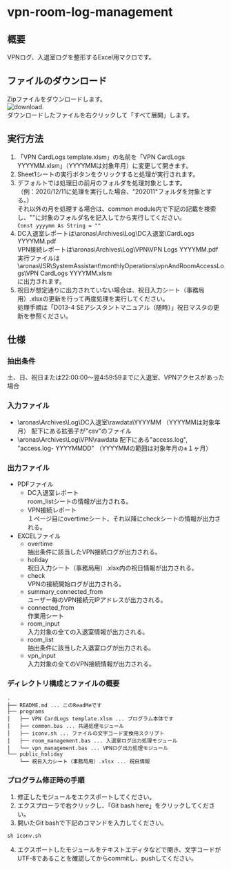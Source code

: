 # vpn-room-log-management
## 概要
VPNログ、入退室ログを整形するExcel用マクロです。
## ファイルのダウンロード
Zipファイルをダウンロードします。  
![download](https://user-images.githubusercontent.com/24307469/126087131-7fd36292-2220-4a86-85ca-53925e1b74e0.png).  
ダウンロードしたファイルを右クリックして「すべて展開」します。
## 実行方法
1. 「VPN CardLogs template.xlsm」の名前を「VPN CardLogs YYYYMM.xlsm」（YYYYMMは対象年月）に変更して開きます。  
1. Sheet1シートの実行ボタンをクリックすると処理が実行されます。  
1. デフォルトでは処理日の前月のフォルダを処理対象とします。  
（例：2020/12/11に処理を実行した場合、"202011"フォルダを対象とする。）  
それ以外の月を処理する場合は、common module内で下記の記載を検索し、""に対象のフォルダ名を記入してから実行してください。  
`Const yyyymm As String = ""` 
1. DC入退室レポートは\\aronas\Archives\Log\DC入退室\CardLogs YYYYMM.pdf  
VPN接続レポートは\\aronas\Archives\Log\VPN\VPN Logs YYYYMM.pdf  
実行ファイルは\\aronas\ISR\SystemAssistant\monthlyOperations\vpnAndRoomAccessLogs\VPN CardLogs YYYYMM.xlsm  
に出力されます。  
1. 祝日が想定通りに出力されていない場合は、祝日入力シート（事務局用）.xlsxの更新を行って再度処理を実行してください。  
処理手順は「D013-4 SEアシスタントマニュアル（随時）」祝日マスタの更新を参照ください。  
## 仕様
### 抽出条件
土、日、祝日または22:00:00～翌4:59:59までに入退室、VPNアクセスがあった場合  
### 入力ファイル
- \\aronas\Archives\Log\DC入退室\rawdata\YYYYMM （YYYYMMは対象年月） 配下にある拡張子が"csv"のファイル
- \\aronas\Archives\Log\VPN\rawdata 配下にある"access.log", "access.log- YYYYMMDD" （YYYYMMの範囲は対象年月の±１ヶ月） 
### 出力ファイル
- PDFファイル
    - DC入退室レポート  
        room_listシートの情報が出力される。  
    - VPN接続レポート  
        １ページ目にovertimeシート、それ以降にcheckシートの情報が出力される。  
- EXCELファイル  
    - overtime  
        抽出条件に該当したVPN接続ログが出力される。  
    - holiday  
        祝日入力シート（事務局用）.xlsx内の祝日情報が出力される。  
    - check  
        VPNの接続開始ログが出力される。  
    - summary_connected_from    
        ユーザー毎のVPN接続元IPアドレスが出力される。  
    - connected_from  
        作業用シート  
    - room_input  
        入力対象の全ての入退室情報が出力される。  
    - room_list  
        抽出条件に該当した入退室ログが出力される。  
    - vpn_input  
        入力対象の全てのVPN接続情報が出力される。  
### ディレクトリ構成とファイルの概要
```
.
├── README.md ... このReadMeです
├── programs
│   ├── VPN CardLogs template.xlsm ... プログラム本体です
│   ├── common.bas ... 共通処理モジュール
│   ├── iconv.sh ... ファイルの文字コード変換用スクリプト
│   ├── room_management.bas ... 入退室ログ出力処理モジュール
│   └── vpn_management.bas ... VPNログ出力処理モジュール
└── public_holiday
    └── 祝日入力シート（事務局用）.xlsx ... 祝日情報
```
### プログラム修正時の手順
1. 修正したモジュールをエクスポートしてください。
2. エクスプローラで右クリックし、「Git bash here」をクリックしてください。
3. 開いたGit bashで下記のコマンドを入力してください。
```
sh iconv.sh
```
4. エクスポートしたモジュールをテキストエディタなどで開き、文字コードがUTF-8であることを確認してからcommitし、pushしてください。


